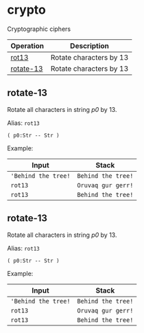 <!-- Document generated by "gen-doc"; DO NOT EDIT -->
# crypto

Cryptographic ciphers

| Operation               | Description
|-------------------------|---------------
| [rot13](#rot13)         | Rotate characters by 13
| [rotate-13](#rotate-13) | Rotate characters by 13


## rotate-13

Rotate all characters in string *p0* by 13.

Alias: `rot13`

	( p0:Str -- Str )

Example:

<!-- test: rotate-13 -->

| Input               | Stack
|---------------------|---------------
| `'Behind the tree!` | `Behind the tree!` 
| `rot13            ` | `Oruvaq gur gerr!` 
| `rot13            ` | `Behind the tree!` 

## rotate-13

Rotate all characters in string *p0* by 13.

Alias: `rot13`

	( p0:Str -- Str )

Example:

<!-- test: rotate-13 -->

| Input               | Stack
|---------------------|---------------
| `'Behind the tree!` | `Behind the tree!` 
| `rot13            ` | `Oruvaq gur gerr!` 
| `rot13            ` | `Behind the tree!` 
